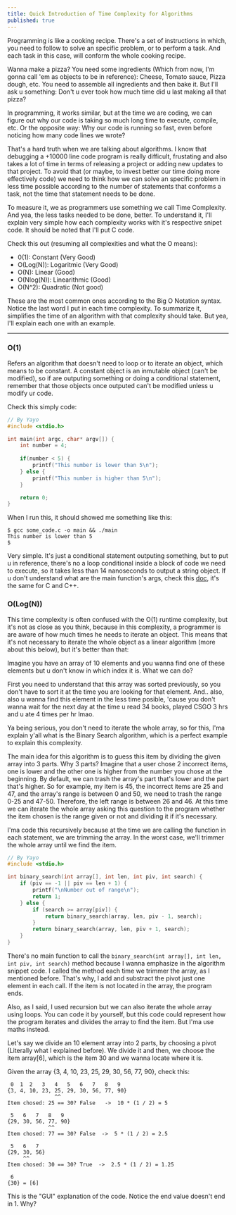 ```yaml
---
title: Quick Introduction of Time Complexity for Algorithms
published: true
---
```



Programming is like a cooking recipe. There's a set of instructions in which, you need to follow to solve an specific problem, or to perform a task. And each task in this case, will conform the whole cooking recipe. 

Wanna make a pizza? You need some ingredients (Which from now, I'm gonna call 'em as objects to be in reference): Cheese, Tomato sauce, Pizza dough, etc. You need to assemble all ingredients and then bake it. But I'll ask u something: Don't u ever took how much time did u last making all that pizza? 

In programming, it works similar, but at the time we are coding, we can figure out why our code is taking so much long time to execute, compile, etc. Or the opposite way: Why our code is running so fast, even before noticing how many code lines we wrote?

That's a hard truth when we are talking about algorithms. I know that debugging a +10000 line code program is really difficult, frustating and also takes a lot of time in terms of releasing a project or adding new updates to that project. To avoid that (or maybe, to invest better our time doing more effectively code) we need to think how we can solve an specific problem in less time possible according to the number of statements that conforms a task, not the time that statement needs to be done.  

To measure it, we as programmers use something we call Time Complexity. And yea, the less tasks needed to be done, better. To understand it, I'll explain very simple how each complexity works with it's respective snipet code. It should be noted that I'll put C code. 

Check this out (resuming all complexities and what the O means):
- 0(1): Constant (Very Good)
- O(Log(N)): Logaritmic (Very Good)
- O(N): Linear (Good)
- O(Nlog(N)): Linearithmic (Good)
- O(N^2): Quadratic (Not good)

These are the most common ones according to the Big O Notation syntax. Notice the last word I put in each time complexity. To summarize it, simplifies the time of an algorithm with that complexity should take. But yea, I'll explain each one with an example. 

* * *

### O(1)

Refers an algorithm that doesn't need to loop or to iterate an object, which means to be constant. A constant object is an inmutable object (can't be modified), so if are outputing something or doing a conditional statement, remember that those objects once outputed can't be modified unless u modify ur code. 

Check this simply code:

```c
// By Yayo
#include <stdio.h>

int main(int argc, char* argv[]) {
    int number = 4;
    
    if(number < 5) {
        printf("This number is lower than 5\n");
    } else {
        printf("This number is higher than 5\n");
    }

    return 0;
}
```
When I run this, it should showed me something like this: 

```
$ gcc some_code.c -o main && ./main
This number is lower than 5
$
```

Very simple. It's just a conditional statement outputing something, but to put u in reference, there's no a loop conditional inside a block of code we need to execute, so it takes less than 14 nanoseconds to output a string object. If u don't understand what are the main function's args, check this [doc](https://linuxhint.com/argc-argv-cpp/), it's the same for C and C++. 


### O(Log(N))

This time complexity is often confused with the O(1) runtime complexity, but it's not as close as you think, because in this complexity, a programmer is are aware of how much times he needs to iterate an object. This means that it's not necessary to iterate the whole object as a linear algorithm (more about this below), but it's better than that:

Imagine you have an array of 10 elements and you wanna find one of these elements but u don't know in which index it is. What we can do? 

First you need to understand that this array was sorted previously, so you don't have to sort it at the time you are looking for that element. And.. also, also u wanna find this element in the less time posible, 'cause you don't wanna wait for the next day at the time u read 34 books, played CSGO 3 hrs and u ate 4 times per hr lmao. 

Ya being serious, you don't need to iterate the whole array, so for this, I'ma explain y'all what is the Binary Search algorithm, which is a perfect example to explain this complexity. 

The main idea for this algorithm is to guess this item by dividing the given array into 3 parts. Why 3 parts? Imagine that a user chose 2 incorrect items, one is lower and the other one is higher from the number you chose at the beginning. By default, we can trash the array's part that's lower and the part that's higher. So for example, my item is 45, the incorrect items are 25 and 47, and the array's range is between 0 and 50, we need to trash the range 0-25 and 47-50. Therefore, the left range is between 26 and 46. At this time we can iterate the whole array asking this question to the program whether the item chosen is the range given or not and dividing it if it's necessary. 

I'ma code this recursively because at the time we are calling the function in each statement, we are trimming the array. In the worst case, we'll trimmer the whole array until we find the item. 

```c
// By Yayo
#include <stdio.h>

int binary_search(int array[], int len, int piv, int search) {
    if (piv == -1 || piv == len + 1) {
        printf("\nNumber out of range\n");
        return 1;
    } else {
        if (search >= array[piv]) {
            return binary_search(array, len, piv - 1, search);
        }
        return binary_search(array, len, piv + 1, search);
    }
}

```

There's no main function to call the ```binary_search(int array[], int len, int piv, int search)``` method because I wanna emphasize in the algorithm snippet code. I called the method each time we trimmer the array, as I mentioned before. That's why, I add and substract the pivot just one element in each call. If the item is not located in the array, the program ends. 

Also, as I said, I used recursion but we can also iterate the whole array using loops. You can code it by yourself, but this code could represent how the program iterates and divides the array to find the item. But I'ma use maths instead. 

Let's say we divide an 10 element array into 2 parts, by choosing a pivot (Literally what I explained before). We divide it and then, we choose the item array[6], which is the item 30 and we wanna locate where it is. 

Given the array {3, 4, 10, 23, 25, 29, 30, 56, 77, 90}, check this: 

```
 0  1  2   3   4   5   6   7   8   9
{3, 4, 10, 23, 25, 29, 30, 56, 77, 90} 
               ^^
Item chosed: 25 == 30? False   ->  10 * (1 / 2) = 5 

 5   6   7   8   9
{29, 30, 56, 77, 90}
             ^^
Item chosed: 77 == 30? False  ->  5 * (1 / 2) = 2.5 

 5   6   7
{29, 30, 56}
     ^^
Item chosed: 30 == 30? True  ->  2.5 * (1 / 2) = 1.25 

 6
{30} = [6]
```

This is the "GUI" explanation of the code. Notice the end value doesn't end in 1. Why?









